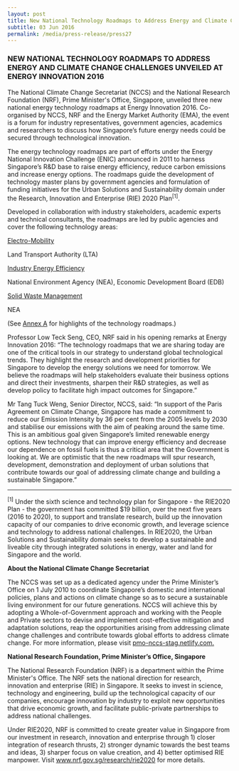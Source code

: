 ```yaml
---
layout: post
title: New National Technology Roadmaps to Address Energy and Climate Change Challenges Unveiled at Energy Innovation 2016
subtitle: 03 Jun 2016
permalink: /media/press-release/press27
---
```


### NEW NATIONAL TECHNOLOGY ROADMAPS TO ADDRESS ENERGY AND CLIMATE CHANGE CHALLENGES UNVEILED AT ENERGY INNOVATION 2016

The National Climate Change Secretariat (NCCS) and the National Research Foundation (NRF), Prime Minister's Office, Singapore, unveiled three new national energy technology roadmaps at Energy Innovation 2016. Co-organised by NCCS, NRF and the Energy Market Authority (EMA), the event is a forum for industry representatives, government agencies, academics and researchers to discuss how Singapore’s future energy needs could be secured through technological innovation.

The energy technology roadmaps are part of efforts under the Energy National Innovation Challenge (ENIC) announced in 2011 to harness Singapore’s R&D base to raise energy efficiency, reduce carbon emissions and increase energy options. The roadmaps guide the development of technology master plans by government agencies and formulation of funding initiatives for the Urban Solutions and Sustainability domain under the Research, Innovation and Enterprise (RIE) 2020 Plan<sup>[1]</sup>.

Developed in collaboration with industry stakeholders, academic experts and technical consultants, the roadmaps are led by public agencies and cover the following 
technology areas:

[<a href="/docs/default-source/news-documents/roadmap_e-m_1.pdf" target="_blank">Electro-Mobility</a>](/docs/default-source/news-documents/roadmap_e-m_1.pdf)

Land Transport Authority (LTA)

[<a href="/docs/default-source/news-documents/roadmap_iee_14b7fe7569e074b0d87d1537f409ded34.pdf" target="_blank">Industry Energy Efficiency</a>](/docs/default-source/news-documents/roadmap_iee_14b7fe7569e074b0d87d1537f409ded34.pdf)

National Environment Agency (NEA), Economic Development Board (EDB)

[<a href="/docs/default-source/news-documents/roadmap_swm-(for-web)_1.pdf" target="_blank">Solid Waste Management</a>](/docs/default-source/news-documents/roadmap_swm-(for-web)_1.pdf)

NEA

(See [<a href="/docs/default-source/news-documents/roadmaps_annexa.pdf" target="_blank">Annex A</a>](/docs/default-source/news-documents/roadmaps_annexa.pdf) for highlights of the technology roadmaps.)

Professor Low Teck Seng, CEO, NRF said in his opening remarks at Energy Innovation 2016: “The technology roadmaps that we are sharing today are one of the critical tools in our strategy to understand global technological trends. They highlight the research and development priorities for Singapore to develop the energy solutions we need for tomorrow. We believe the roadmaps will help stakeholders evaluate their business options and direct their investments, sharpen their R&D strategies, as well as develop policy to facilitate high impact outcomes for Singapore.”

Mr Tang Tuck Weng, Senior Director, NCCS, said: “In support of the Paris Agreement on Climate Change, Singapore has made a commitment to reduce our Emission Intensity by 36 per cent from the 2005 levels by 2030 and stabilise our emissions with the aim of peaking around the same time. This is an ambitious goal given Singapore’s limited renewable energy options. New technology that can improve energy efficiency and decrease our dependence on fossil fuels is thus a critical area that the Government is looking at. We are optimistic that the new roadmaps will spur research, development, demonstration and deployment of urban solutions that contribute towards our goal of addressing climate change and building a sustainable Singapore.”

___

<sup>[1]</sup> Under the sixth science and technology plan for Singapore - the RIE2020 Plan - the government has committed $19 billion, over the next five years (2016 to 2020), to support and translate research, build up the innovation capacity of our companies to drive economic growth, and leverage science and technology to address national challenges. In RIE2020, the Urban Solutions and Sustainability domain seeks to develop a sustainable and liveable city through integrated solutions in energy, water and land for Singapore and the world.

**About the National Climate Change Secretariat**

The NCCS was set up as a dedicated agency under the Prime Minister’s Office on 1 July 2010 to coordinate Singapore’s domestic and international policies, plans and actions on climate change so as to secure a sustainable living environment for our future generations. NCCS will achieve this by adopting a Whole-of-Government approach and working with the People and Private sectors to devise and implement cost-effective mitigation and adaptation solutions, reap the opportunities arising from addressing climate change challenges and contribute towards global efforts to address climate change. For more information, please visit [<a href="https://pmo-nccs-stag.netlify.com" target="_blank">pmo-nccs-stag.netlify.com.</a>](https://pmo-nccs-stag.netlify.com)

**National Research Foundation, Prime Minister’s Office, Singapore**

The National Research Foundation (NRF) is a department within the Prime Minister's Office. The NRF sets the national direction for research, innovation and enterprise (RIE) in Singapore. It seeks to invest in science, technology and engineering, build up the technological capacity of our companies, encourage innovation by industry to exploit new opportunities that drive economic growth, and facilitate public-private partnerships to address national challenges.

Under RIE2020, NRF is committed to create greater value in Singapore from our investment in research, innovation and enterprise through 1) closer integration of research thrusts, 2) stronger dynamic towards the best teams and ideas, 3) sharper focus on value creation, and 4) better optimised RIE manpower. Visit www.nrf.gov.sg/research/rie2020 for more details. 
